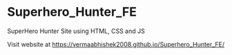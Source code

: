 # Superhero_Hunter_FE
SuperHero Hunter Site using HTML, CSS and JS

Visit website at https://vermaabhishek2008.github.io/Superhero_Hunter_FE/
